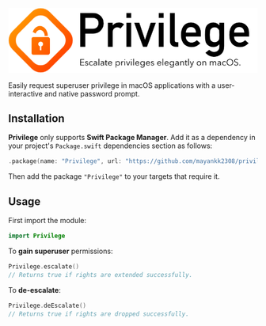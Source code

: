 ![](.github/privilege-header.png)

Easily request superuser privilege in macOS applications with a user-interactive and native password prompt.

## Installation
**Privilege** only supports **Swift Package Manager**. Add it as a dependency in your project's `Package.swift` dependencies section as follows:
```swift
.package(name: "Privilege", url: "https://github.com/mayankk2308/privilege.git", from: "1.0.0")
```
Then add the package `"Privilege"` to your targets that require it.

## Usage
First import the module:
```swift
import Privilege
```

To **gain superuser** permissions:
```swift
Privilege.escalate()
// Returns true if rights are extended successfully.
```

To **de-escalate**:
```swift
Privilege.deEscalate()
// Returns true if rights are dropped successfully.
```